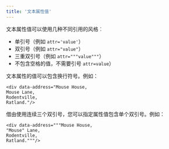 ```yaml
---
title: '文本属性值'
---
```


文本属性值可以使用几种不同引用的风格︰

* 单引号（例如 `attr='value'`）
* 双引号（例如 `attr="value"`）
* 三重双引号（例如 `attr="""value"""`）
* 不包含空格的值，不需要引号 `attr=value`）

文本属性的值可以包含换行符号。例如：

```
<div data-address="Mouse House,
Mouse Lane,
Rodentville,
Ratland."/>
```

借由使用连续三个双引号，您可以指定属性值包含单个双引号。例如：

```
<div data-address="""Mouse House,
"Mouse" Lane,
Rodentville,
Ratland."""/>
```